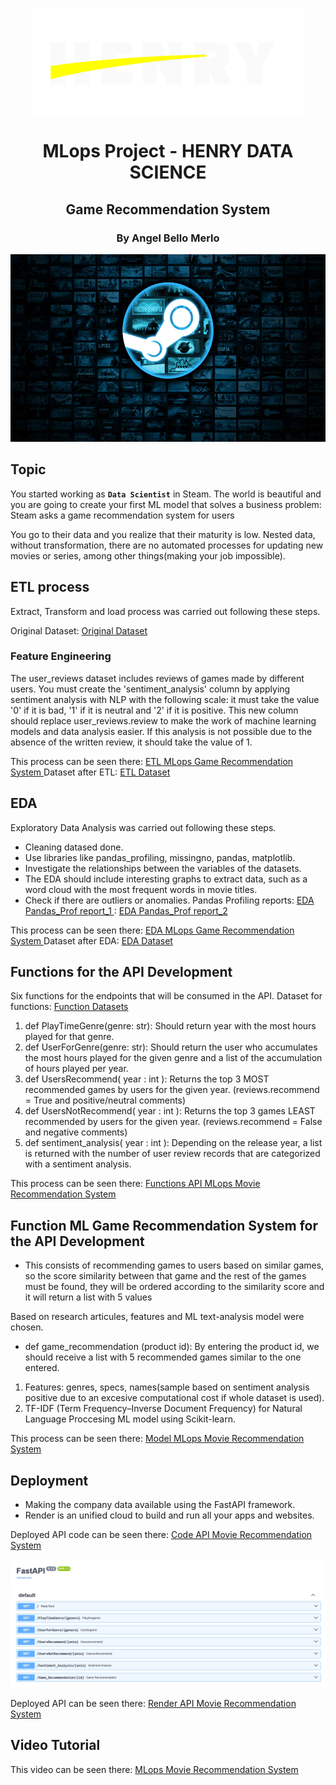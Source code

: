 <p align=center><img src="src/logo-henry.png"><p>

# <h1 align=center> MLops Project - HENRY DATA SCIENCE <h/>

## <h2 align=center> Game Recommendation System <h/>

### <h3 align=center> By Angel Bello Merlo <h/>

<p align="center">
<img src="src/steam.jpg"  height=300>
</p>

## Topic

You started working as **`Data Scientist`** in Steam. The world is beautiful and you are going to create your first ML model that solves a business problem: Steam asks a game recommendation system for users

You go to their data and you realize that their maturity is low. Nested data, without transformation, there are no automated processes for updating new movies or series, among other things(making your job impossible).

## ETL process

Extract, Transform and load process was carried out following these steps.

Original Dataset:
[Original Dataset ](https://github.com/Abyzou1995/PI1_ML_PT07/tree/main/Dataset/Original_Dataset)

### Feature Engineering

The user_reviews dataset includes reviews of games made by different users. You must create the 'sentiment_analysis' column by applying sentiment analysis with NLP with the following scale: it must take the value '0' if it is bad, '1' if it is neutral and '2' if it is positive. This new column should replace user_reviews.review to make the work of machine learning models and data analysis easier. If this analysis is not possible due to the absence of the written review, it should take the value of 1.

This process can be seen there:
[ETL MLops Game Recommendation System ](https://github.com/Abyzou1995/PI1_ML_PT07/blob/main/ETL_Sentiment.ipynb)
Dataset after ETL:
[ETL Dataset ](https://github.com/Abyzou1995/PI1_ML_PT07/tree/main/Dataset/Function_Dataset)

## EDA

Exploratory Data Analysis was carried out following these steps.

- Cleaning datased done.
- Use libraries like pandas_profiling, missingno, pandas, matplotlib.
- Investigate the relationships between the variables of the datasets.
- The EDA should include interesting graphs to extract data, such as a word cloud with the most frequent words in movie titles.
- Check if there are outliers or anomalies.
  Pandas Profiling reports:
  [EDA Pandas_Prof report_1 ](https://github.com/Abyzou1995/PI01_DATA10_MLops_HENRY/blob/main/output.html)
  :
  [EDA Pandas_Prof report_2 ](https://github.com/Abyzou1995/PI01_DATA10_MLops_HENRY/blob/main/output_ML.html)



This process can be seen there:
[EDA MLops Game Recommendation System ](https://github.com/Abyzou1995/PI1_ML_PT07/blob/main/EDA_MLops.ipynb)
Dataset after EDA:
[EDA Dataset ](https://github.com/Abyzou1995/PI1_ML_PT07/tree/main/Dataset/Function_Dataset)

## Functions for the API Development

Six functions for the endpoints that will be consumed in the API.
Dataset for functions:
[Function Datasets](https://github.com/Abyzou1995/PI1_ML_PT07/tree/main/Dataset/Function_Dataset)

1. def PlayTimeGenre(genre: str): Should return year with the most hours played for that genre.
2. def UserForGenre(genre: str): Should return the user who accumulates the most hours played for the given genre and a list of the accumulation of hours played per year.
3. def UsersRecommend( year : int ): Returns the top 3 MOST recommended games by users for the given year. (reviews.recommend = True and positive/neutral comments)
4. def UsersNotRecommend( year : int ): Returns the top 3 games LEAST recommended by users for the given year. (reviews.recommend = False and negative comments)
5. def sentiment_analysis( year : int ): Depending on the release year, a list is returned with the number of user review records that are categorized with a sentiment analysis.


This process can be seen there:
[Functions API MLops Movie Recommendation System ](https://github.com/Abyzou1995/PI1_ML_PT07/blob/main/Funciones.ipynb)

## Function ML Game Recommendation System for the API Development

- This consists of recommending games to users based on similar games, so the score similarity between that game and the rest of the games must be found, they will be ordered according to the similarity score and it will return a list with 5 values

Based on research articules, features and ML text-analysis model were chosen.

- def game_recommendation (product id): By entering the product id, we should receive a list with 5 recommended games similar to the one entered.

1. Features: genres, specs, names(sample based on sentiment analysis positive due to an excesive computational cost if whole dataset is used).
2. TF-IDF (Term Frequency–Inverse Document Frequency) for Natural Language Proccesing ML model using Scikit-learn.



This process can be seen there:
[Model MLops Movie Recommendation System ](https://github.com/Abyzou1995/PI1_ML_PT07/blob/main/ML.ipynb)

## Deployment

- Making the company data available using the FastAPI framework.
- Render is an unified cloud to build and run all your apps and websites.

Deployed API code can be seen there:
[Code API Movie Recommendation System ](https://github.com/Abyzou1995/PI1_ML_PT07/blob/main/main.py)

<p align=center><img src="src/Render.png"><p>

Deployed API can be seen there:
[Render API Movie Recommendation System ](https://pi1-ml-pt07.onrender.com/docs)

## Video Tutorial

This video can be seen there:
[MLops Movie Recommendation System ](https://www.youtube.com/watch?v=I5aDsbqEHwg)
